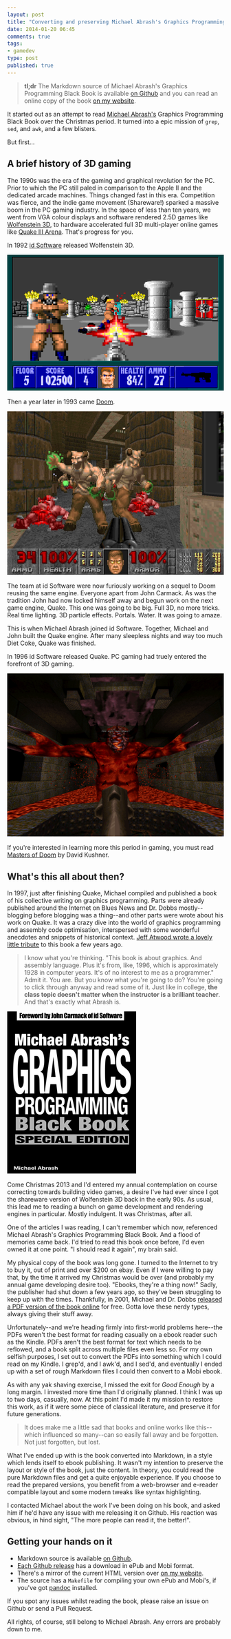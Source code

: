 ```yaml
---
layout: post
title: "Converting and preserving Michael Abrash's Graphics Programming Black Book"
date: 2014-01-20 06:45
comments: true
tags:
- gamedev
type: post
published: true
---
```


> **tl;dr** The Markdown source of Michael Abrash's Graphics Programming Black Book is available [on Github](https://github.com/jagregory/abrash-black-book) and you can read an online copy of the book [on my website](http://www.jagregory.com/abrash-black-book/).

It started out as an attempt to read [Michael Abrash's](http://en.wikipedia.org/wiki/Michael_Abrash) Graphics Programming Black Book over the Christmas period. It turned into a epic mission of `grep`, `sed`, and `awk`, and a few blisters.

<!-- more -->

But first...

## A brief history of 3D gaming

The 1990s was the era of the gaming and graphical revolution for the PC. Prior to which the PC still paled in comparison to the Apple II and the dedicated arcade machines. Things changed fast in this era. Competition was fierce, and the indie game movement (Shareware!) sparked a massive boom in the PC gaming industry. In the space of less than ten years, we went from VGA colour displays and software rendered 2.5D games like [Wolfenstein 3D](http://en.wikipedia.org/wiki/Wolfenstein_3D), to hardware accelerated full 3D multi-player online games like [Quake III Arena](http://en.wikipedia.org/wiki/Quake_III_Arena). That's progress for you.

In 1992 [id Software](http://en.wikipedia.org/wiki/Id_Software) released Wolfenstein 3D.

![](/images/abrash-black-book-1.png)

Then a year later in 1993 came [Doom](http://en.wikipedia.org/wiki/Doom_\(video_game\)).

![](/images/abrash-black-book-2.jpg)

The team at id Software were now furiously working on a sequel to Doom reusing the same engine. Everyone apart from John Carmack. As was the tradition John had now locked himself away and begun work on the next game engine, Quake. This one was going to be big. Full 3D, no more tricks. Real time lighting. 3D particle effects. Portals. Water. It was going to amaze.

This is when Michael Abrash joined id Software. Together, Michael and John built the Quake engine. After many sleepless nights and way too much Diet Coke, Quake was finished. 

In 1996 id Software released Quake. PC gaming had truely entered the forefront of 3D gaming.

![](/images/abrash-black-book-3.png)

If you're interested in learning more this period in gaming, you must read [Masters of Doom](http://en.wikipedia.org/wiki/Masters_of_Doom) by David Kushner.

## What's this all about then?

In 1997, just after finishing Quake, Michael compiled and published a book of his collective writing on graphics programming. Parts were already published around the Internet on Blues News and Dr. Dobbs mostly--blogging before blogging was a thing--and other parts were wrote about his work on Quake. It was a crazy dive into the world of graphics programming and assembly code optimisation, interspersed with some wonderful anecdotes and snippets of historical context. [Jeff Atwood wrote a lovely little tribute](http://www.codinghorror.com/blog/2008/02/there-aint-no-such-thing-as-the-fastest-code.html) to this book a few years ago.

> I know what you're thinking. "This book is about graphics. And assembly language. Plus it's from, like, 1996, which is approximately 1928 in computer years. It's of no interest to me as a programmer." Admit it. You are. But you know what you're going to do? You're going to click through anyway and read some of it. Just like in college, **the class topic doesn't matter when the instructor is a brilliant teacher**. And that's exactly what Abrash is.

![](/images/abrash-black-book-4.png)

Come Christmas 2013 and I'd entered my annual contemplation on course correcting towards building video games, a desire I've had ever since I got the shareware version of Wolfenstein 3D back in the early 90s. As usual, this lead me to reading a bunch on game development and rendering engines in particular. Mostly indulgent. It was Christmas, after all.

One of the articles I was reading, I can't remember which now, referenced Michael Abrash's Graphics Programming Black Book. And a flood of memories came back. I'd tried to read this book once before, I'd even owned it at one point. "I should read it again", my brain said.

My physical copy of the book was long gone. I turned to the Internet to try to buy it, out of print and over $200 on ebay. Even if I were willing to pay that, by the time it arrived my Christmas would be over (and probably my annual game developing desire too). "Ebooks, they're a thing now!" Sadly, the publisher had shut down a few years ago, so they've been struggling to keep up with the times. Thankfully, in 2001, Michael and Dr. Dobbs [released a PDF version of the book online](http://www.drdobbs.com/parallel/graphics-programming-black-book/184404919) for free. Gotta love these nerdy types, always giving their stuff away.

Unfortunately--and we're heading firmly into first-world problems here--the PDFs weren't the best format for reading casually on a ebook reader such as the Kindle. PDFs aren't the best format for text which needs to be reflowed, and a book split across multiple files even less so. For my own selfish purposes, I set out to convert the PDFs into something which I could read on my Kindle. I grep'd, and I awk'd, and I sed'd, and eventually I ended up with a set of rough Markdown files I could then convert to a Mobi ebook.

As with any yak shaving exercise, I missed the exit for *Good Enough* by a long margin. I invested more time than I'd originally planned. I think I was up to two days, casually, now. At this point I'd made it my mission to restore this work, as if it were some piece of classical literature, and preserve it for future generations.

> It does make me a little sad that books and online works like this--which influenced so many--can so easily fall away and be forgotten. Not just forgotten, but lost.

What I've ended up with is the book converted into Markdown, in a style which lends itself to ebook publishing. It wasn't my intention to preserve the layout or style of the book, just the content. In theory, you could read the pure Markdown files and get a quite enjoyable experience. If you choose to read the prepared versions, you benefit from a web-browser and e-reader compatible layout and some modern tweaks like syntax highlighting.

I contacted Michael about the work I've been doing on his book, and asked him if he'd have any issue with me releasing it on Github. His reaction was obvious, in hind sight, "The more people can read it, the better!".

## Getting your hands on it

  * Markdown source is available [on Github](https://github.com/jagregory/abrash-black-book).
  * [Each Github release](https://github.com/jagregory/abrash-black-book/releases) has a download in ePub and Mobi format.
  * There's a mirror of the current HTML version over [on my website](http://www.jagregory.com/abrash-black-book/).
  * The source has a `Makefile` for compiling your own ePub and Mobi's, if you've got [pandoc](http://johnmacfarlane.net/pandoc/) installed.

If you spot any issues whilst reading the book, please raise an issue on Github or send a Pull Request.

All rights, of course, still belong to Michael Abrash. Any errors are probably down to me.
